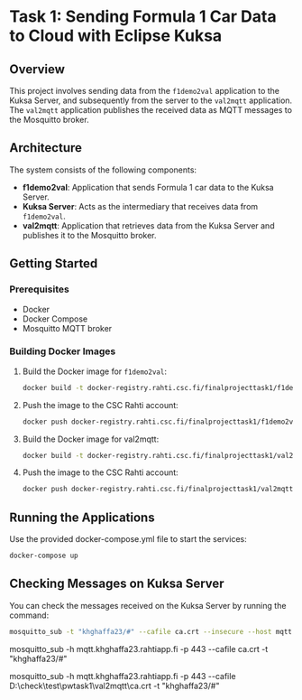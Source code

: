 # Task 1: Sending Formula 1 Car Data to Cloud with Eclipse Kuksa

## Overview
This project involves sending data from the `f1demo2val` application to the Kuksa Server, and subsequently from the server to the `val2mqtt` application. The `val2mqtt` application publishes the received data as MQTT messages to the Mosquitto broker.

## Architecture
The system consists of the following components:
- **f1demo2val**: Application that sends Formula 1 car data to the Kuksa Server.
- **Kuksa Server**: Acts as the intermediary that receives data from `f1demo2val`.
- **val2mqtt**: Application that retrieves data from the Kuksa Server and publishes it to the Mosquitto broker.

## Getting Started

### Prerequisites
- Docker
- Docker Compose
- Mosquitto MQTT broker

### Building Docker Images

1. Build the Docker image for `f1demo2val`:
   ```bash
   docker build -t docker-registry.rahti.csc.fi/finalprojecttask1/f1demo2val:1.0 -f Dockerfile .
   ```
2. Push the image to the CSC Rahti account:
   ```bash
   docker push docker-registry.rahti.csc.fi/finalprojecttask1/f1demo2val:1.0
   ```
3. Build the Docker image for val2mqtt:
   ```bash
   docker build -t docker-registry.rahti.csc.fi/finalprojecttask1/val2mqtt:1.0 -f Dockerfile .
   ```
4. Push the image to the CSC Rahti account:
   ```bash
   docker push docker-registry.rahti.csc.fi/finalprojecttask1/val2mqtt:1.0
    ```
## Running the Applications
Use the provided docker-compose.yml file to start the services:
```bash
docker-compose up
```
## Checking Messages on Kuksa Server
You can check the messages received on the Kuksa Server by running the command:
```bash
mosquitto_sub -t "khghaffa23/#" --cafile ca.crt --insecure --host mqtt.khghaffa23.rahtiapp.fi --port 443 -v
```















mosquitto_sub -h mqtt.khghaffa23.rahtiapp.fi -p 443 --cafile ca.crt -t "khghaffa23/#"

mosquitto_sub -h mqtt.khghaffa23.rahtiapp.fi -p 443 --cafile D:\check\test\pwtask1\val2mqtt\ca.crt -t "khghaffa23/#"

